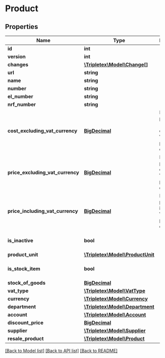 # Product

## Properties
Name | Type | Description | Notes
------------ | ------------- | ------------- | -------------
**id** | **int** |  | [optional] 
**version** | **int** |  | [optional] 
**changes** | [**\Tripletex\Model\Change[]**](Change.md) |  | [optional] 
**url** | **string** |  | [optional] 
**name** | **string** |  | [optional] 
**number** | **string** |  | [optional] 
**el_number** | **string** |  | [optional] 
**nrf_number** | **string** |  | [optional] 
**cost_excluding_vat_currency** | [**BigDecimal**](BigDecimal.md) | Price purchase (cost) excluding VAT in the product&#x27;s currency | [optional] 
**price_excluding_vat_currency** | [**BigDecimal**](BigDecimal.md) | Price of purchase excluding VAT in the product&#x27;s currency | [optional] 
**price_including_vat_currency** | [**BigDecimal**](BigDecimal.md) | Price of purchase including VAT in the product&#x27;s currency | [optional] 
**is_inactive** | **bool** |  | [optional] [default to false]
**product_unit** | [**\Tripletex\Model\ProductUnit**](ProductUnit.md) |  | [optional] 
**is_stock_item** | **bool** |  | [optional] [default to false]
**stock_of_goods** | [**BigDecimal**](BigDecimal.md) |  | [optional] 
**vat_type** | [**\Tripletex\Model\VatType**](VatType.md) |  | [optional] 
**currency** | [**\Tripletex\Model\Currency**](Currency.md) |  | [optional] 
**department** | [**\Tripletex\Model\Department**](Department.md) |  | [optional] 
**account** | [**\Tripletex\Model\Account**](Account.md) |  | [optional] 
**discount_price** | [**BigDecimal**](BigDecimal.md) |  | [optional] 
**supplier** | [**\Tripletex\Model\Supplier**](Supplier.md) |  | [optional] 
**resale_product** | [**\Tripletex\Model\Product**](Product.md) |  | [optional] 

[[Back to Model list]](../README.md#documentation-for-models) [[Back to API list]](../README.md#documentation-for-api-endpoints) [[Back to README]](../README.md)

